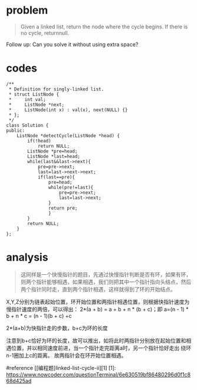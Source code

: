 # problem
>Given a linked list, return the node where the cycle begins. If there is no cycle, returnnull.

Follow up:
Can you solve it without using extra space?
# codes
```
/**
 * Definition for singly-linked list.
 * struct ListNode {
 *     int val;
 *     ListNode *next;
 *     ListNode(int x) : val(x), next(NULL) {}
 * };
 */
class Solution {
public:
    ListNode *detectCycle(ListNode *head) {
        if(!head)
            return NULL;
        ListNode *pre=head;
        ListNode *last=head;
        while(last&&last->next){
            pre=pre->next;
            last=last->next->next;
            if(last==pre){
                pre=head;
                while(pre!=last){
                    pre=pre->next;
                    last=last->next;
                }
                return pre;
                }
        }
        return NULL;
    }
};
```

# analysis
>这同样是一个快慢指针的题目，先通过快慢指针判断是否有环，如果有环，则两个指针能够相遇，如果相遇，我们则把其中一个指针指向头结点，然后两个指针同时走，直到两个指针相遇，这样就得到了环的开始结点。

X,Y,Z分别为链表起始位置，环开始位置和两指针相遇位置，则根据快指针速度为慢指针速度的两倍，可以得出：
2*(a + b) = a + b + n * (b + c)；即
a=(n - 1) * b + n * c = (n - 1)(b + c) +c

2*(a+b)为快指针走的步数，b+c为环的长度

注意到b+c恰好为环的长度，故可以推出，如将此时两指针分别放在起始位置和相遇位置，并以相同速度前进，当一个指针走完距离a时，另一个指针恰好走出 绕环n-1圈加上c的距离。
故两指针会在环开始位置相遇。

#reference 
[[编程题]linked-list-cycle-ii][1]
[1]: https://www.nowcoder.com/questionTerminal/6e630519bf86480296d0f1c868d425ad